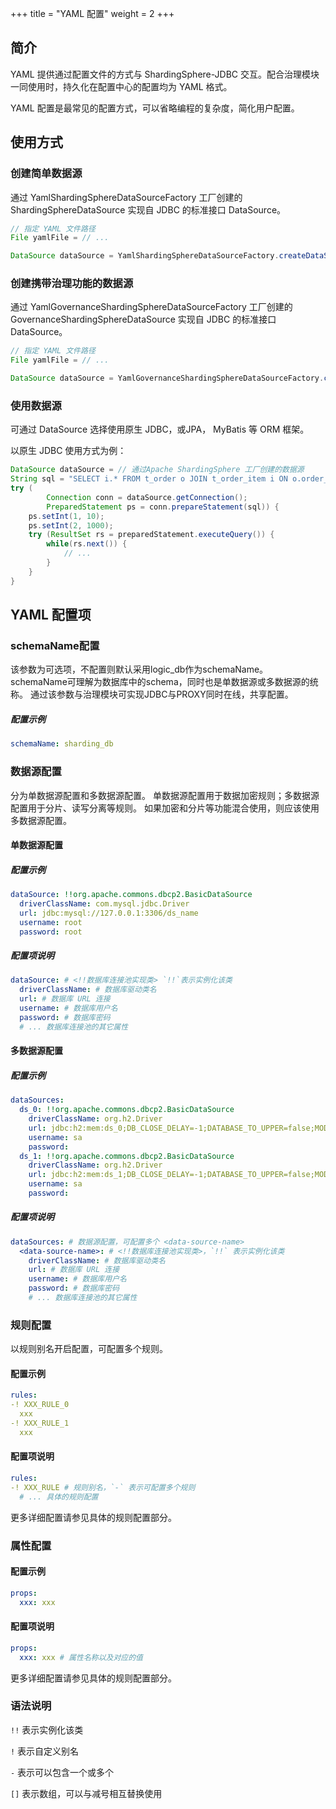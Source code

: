 +++
title = "YAML 配置"
weight = 2
+++

## 简介

YAML 提供通过配置文件的方式与 ShardingSphere-JDBC 交互。配合治理模块一同使用时，持久化在配置中心的配置均为 YAML 格式。

YAML 配置是最常见的配置方式，可以省略编程的复杂度，简化用户配置。

## 使用方式

### 创建简单数据源

通过 YamlShardingSphereDataSourceFactory 工厂创建的 ShardingSphereDataSource 实现自 JDBC 的标准接口 DataSource。

```java
// 指定 YAML 文件路径
File yamlFile = // ...

DataSource dataSource = YamlShardingSphereDataSourceFactory.createDataSource(yamlFile);
```

### 创建携带治理功能的数据源

通过 YamlGovernanceShardingSphereDataSourceFactory 工厂创建的 GovernanceShardingSphereDataSource 实现自 JDBC 的标准接口 DataSource。

```java
// 指定 YAML 文件路径
File yamlFile = // ...

DataSource dataSource = YamlGovernanceShardingSphereDataSourceFactory.createDataSource(yamlFile);
```

### 使用数据源

可通过 DataSource 选择使用原生 JDBC，或JPA， MyBatis 等 ORM 框架。

以原生 JDBC 使用方式为例：

```java
DataSource dataSource = // 通过Apache ShardingSphere 工厂创建的数据源
String sql = "SELECT i.* FROM t_order o JOIN t_order_item i ON o.order_id=i.order_id WHERE o.user_id=? AND o.order_id=?";
try (
        Connection conn = dataSource.getConnection();
        PreparedStatement ps = conn.prepareStatement(sql)) {
    ps.setInt(1, 10);
    ps.setInt(2, 1000);
    try (ResultSet rs = preparedStatement.executeQuery()) {
        while(rs.next()) {
            // ...
        }
    }
}
```

## YAML 配置项

### schemaName配置

该参数为可选项，不配置则默认采用logic_db作为schemaName。 
schemaName可理解为数据库中的schema，同时也是单数据源或多数据源的统称。
通过该参数与治理模块可实现JDBC与PROXY同时在线，共享配置。

##### 配置示例

```yaml
schemaName: sharding_db
```

### 数据源配置

分为单数据源配置和多数据源配置。
单数据源配置用于数据加密规则；多数据源配置用于分片、读写分离等规则。
如果加密和分片等功能混合使用，则应该使用多数据源配置。

#### 单数据源配置

##### 配置示例

```yaml
dataSource: !!org.apache.commons.dbcp2.BasicDataSource
  driverClassName: com.mysql.jdbc.Driver
  url: jdbc:mysql://127.0.0.1:3306/ds_name
  username: root
  password: root
```

##### 配置项说明

```yaml
dataSource: # <!!数据库连接池实现类> `!!`表示实例化该类
  driverClassName: # 数据库驱动类名
  url: # 数据库 URL 连接
  username: # 数据库用户名
  password: # 数据库密码
  # ... 数据库连接池的其它属性
```

#### 多数据源配置

##### 配置示例

```yaml
dataSources:
  ds_0: !!org.apache.commons.dbcp2.BasicDataSource
    driverClassName: org.h2.Driver
    url: jdbc:h2:mem:ds_0;DB_CLOSE_DELAY=-1;DATABASE_TO_UPPER=false;MODE=MYSQL
    username: sa
    password:
  ds_1: !!org.apache.commons.dbcp2.BasicDataSource
    driverClassName: org.h2.Driver
    url: jdbc:h2:mem:ds_1;DB_CLOSE_DELAY=-1;DATABASE_TO_UPPER=false;MODE=MYSQL
    username: sa
    password:
```

##### 配置项说明

```yaml
dataSources: # 数据源配置，可配置多个 <data-source-name>
  <data-source-name>: # <!!数据库连接池实现类>，`!!` 表示实例化该类
    driverClassName: # 数据库驱动类名
    url: # 数据库 URL 连接
    username: # 数据库用户名
    password: # 数据库密码
    # ... 数据库连接池的其它属性
```

### 规则配置

以规则别名开启配置，可配置多个规则。

#### 配置示例

```yaml
rules:
-! XXX_RULE_0
  xxx
-! XXX_RULE_1
  xxx
```

#### 配置项说明

```yaml
rules:
-! XXX_RULE # 规则别名，`-` 表示可配置多个规则
  # ... 具体的规则配置
```

更多详细配置请参见具体的规则配置部分。

### 属性配置

#### 配置示例

```yaml
props:
  xxx: xxx
```

#### 配置项说明

```yaml
props:
  xxx: xxx # 属性名称以及对应的值
```

更多详细配置请参见具体的规则配置部分。

### 语法说明

`!!` 表示实例化该类

`!` 表示自定义别名

`-` 表示可以包含一个或多个

`[]` 表示数组，可以与减号相互替换使用
